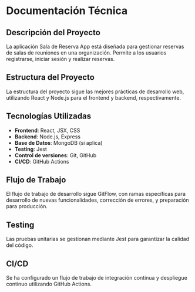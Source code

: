 # Documentación Técnica
## Descripción del Proyecto
La aplicación Sala de Reserva App está diseñada para gestionar reservas de salas de reuniones en una organización. Permite a los usuarios registrarse, iniciar sesión y realizar reservas.

## Estructura del Proyecto
La estructura del proyecto sigue las mejores prácticas de desarrollo web, utilizando React y Node.js para el frontend y backend, respectivamente.

## Tecnologías Utilizadas
- **Frontend**: React, JSX, CSS
- **Backend**: Node.js, Express
- **Base de Datos**: MongoDB (si aplica)
- **Testing**: Jest
- **Control de versiones**: Git, GitHub
- **CI/CD**: GitHub Actions

## Flujo de Trabajo
El flujo de trabajo de desarrollo sigue GitFlow, con ramas específicas para desarrollo de nuevas funcionalidades, corrección de errores, y preparación para producción.

## Testing
Las pruebas unitarias se gestionan mediante Jest para garantizar la calidad del código.

## CI/CD
Se ha configurado un flujo de trabajo de integración continua y despliegue continuo utilizando GitHub Actions.
